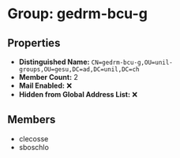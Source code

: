 # Group: gedrm-bcu-g

## Properties

- **Distinguished Name:** `CN=gedrm-bcu-g,OU=unil-groups,OU=gesu,DC=ad,DC=unil,DC=ch`
- **Member Count:** 2
- **Mail Enabled:** ❌
- **Hidden from Global Address List:** ❌

## Members

- clecosse
- sboschlo
